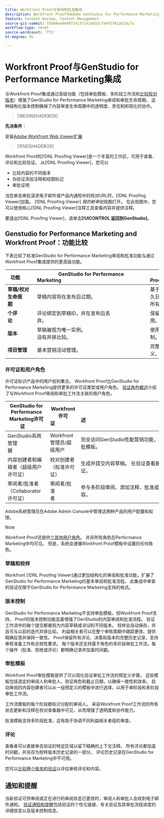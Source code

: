 ```yaml
---
title: Workfront Proof与审阅和批准集成
description: Workfront Proof与Adobe GenStudio for Performance Marketing集成。
feature: Content Review, Content Management
source-git-commit: f8508ee9440714137141e933cfe0f5761a510c7a
workflow-type: tm+mt
source-wordcount: '771'
ht-degree: 0%

---
```


# Workfront Proof与GenStudio for Performance Marketing集成

与Workfront Proof集成通过高级功能（包括审批模板、多阶段工作流和[比较校对版本](https://experienceleague.adobe.com/zh-hans/docs/workfront/using/workfront-proof/work-with-proofs-in-wf-proof/review-proofs-web-proofing-viewer/compare-proofs)）增强了GenStudio for Performance Marketing审阅和审批生命周期。 这种结构化版本控制确保了内容审查生命周期中的透明度、责任制和简化的协作。

>[!BEGINSHADEBOX]

**先决条件**：

安装[Adobe Workfront Web Viewer扩展](https://experienceleague.adobe.com/zh-hans/docs/workfront/using/review-and-approve-work/proofing/review-proofs-in-workfront/review-a-proof/review-proof-in-web-viewer-extension)

>[!ENDSHADEBOX]

Workfront Proof的[!DNL Proofing Viewer]是一个丰富的工作区，可用于查看、评论和比较验证。 从[!DNL Proofing Viewer]，您可以

* 比较内容的不同版本
* 向验证添加注释和绘图标记
* 审批证明

当您单击审批请求电子邮件或产品内通知中的校对URL时，[!DNL Proofing Viewer]加载。 [!DNL Proofing Viewer] _我的新审批_&#x200B;视图打开。 在此视图中，您可以使用核心[!DNL Proofing Viewer]注释工具查看内容并提供注释。

要退出[!DNL Proofing Viewer]，请单击&#x200B;**[!UICONTROL 返回到GenStudio]**。

## Genstudio for Performance Marketing and Workfront Proof：功能比较

下表比较了标准GenStudio for Performance Marketing审阅和批准功能与通过Workfront Proof集成提供的更高级功能。

| 功能        | GenStudio for Performance Marketing                                                                 | Workfront Proof                                                                 |
|-------------------------------|------------------------------------------------------------------------------------------------------|----------------------------------------------------------------------------------|
| **草稿/校对生命周期**        | 草稿内容将在发布后过期。 | 基于角色的多阶段审批链，带有时间戳的永久日志。<br>所有版本将无限期保留。 |
| **个评论**                | 评论绑定到草稿ID，并在发布后丢弃。                                           | 保留永久注释和批注以供审核和合规性使用。     |
| **版本**           | 草稿被视为唯一实例。<br>没有并排比较。                                      | 使用并排和叠加比较工具进行完整版本控制。        |
| **项目管理** | 基本营销活动管理。 | 完整的营销活动生命周期管理，包括自定义、模板、报告和详细审核。 |

### 许可证和用户角色

许可证标识产品中的用户权利集合。 Workfront Proof比GenStudio for Performance Marketing提供更多的许可证类型或用户角色。 [验证角色概述](https://experienceleague.adobe.com/zh-hans/docs/workfront/using/review-and-approve-work/proofing/proofing-overview/proof-roles)介绍了与Workfront Proof审阅和审批工作流关联的用户角色。

| GenStudio for Performance Marketing许可证       | Workfront许可证                 | 描述                                                                                                                                                      |
|---------------------------------------------------|-----------------------------------|------------------------------------------------------------------------------------------------------------------------------------------------------------------|
| GenStudio系统管理器                          | Workfront管理员/超级用户 | 完全访问GenStudio性能营销功能，如品牌、角色和产品管理。 管理工作流和设置。 创建审批模板。 |
| 内容创建者和编辑者（超级用户许可证）   | 校对创建者（标准许可证）  | 生成并提交内容草稿。 在验证查看器中，上传资源并启动验证。 需要Workfront Proof许可证。                              |
| 审阅者/批准者（Collaborator许可证）        | 审阅者/批准者                 | 参与多阶段审阅、添加注释、批准或拒绝内容。                                                                             |

Adobe系统管理员在Adobe Admin Console中管理这两种产品的用户配置和权限。

>[!NOTE]
>
> Workfront Proof还提供[个其他用户角色](https://experienceleague.adobe.com/zh-hans/docs/workfront/using/review-and-approve-work/proofing/proofing-overview/proof-roles)。 并非所有角色在Performance Marketing中均可见。 但是，系统会遵循Workfront Proof模板中设置的任何角色。

### 草稿和校样

Workfront [!DNL Proofing Viewer]通过更加结构化的审阅和批准功能，扩展了GenStudio for Performance Marketing的基本审阅和批准流程。 此集成中审查的验证仅限于GenStudio for Performance Marketing支持的格式。

### 版本控制

GenStudio for Performance Marketing不支持审批模板，但Workfront Proof支持。 Proof的版本控制功能显着增强了GenStudio的内容审阅和批准流程。 验证工作流中的每个提交都被视为内容草稿或&#x200B;_验证_&#x200B;的不同版本。 校样会自动保存，并且可与以前的迭代并排比较。 利益相关者可以在整个审核周期中跟踪更改、提供精确反馈并保持一致性。 Proof保留所有评论、决策和版本的完整历史记录，支持审核准备工作和合规性要求。 每个版本还支持基于角色的多阶段审批工作流，每个操作（批准、拒绝或评论）都明确记录并加盖时间戳。

### 审批模板

Workfront Proof审批模板提供了可以简化验证审批工作流的预定义步骤。 这些模板包括选定的审阅人和审批人、验证角色和截止日期，以确保一致性和效率。 启动审阅的内容创建者可以从一组预定义的模板中进行选择，以用于单阶段和多阶段审批工作流。

工作流模板的每个阶段都标识分配的审阅人。 来自Workfront Proof工作流的所有状态更新和注释在校对查看器中可见，从而增强了透明度和协作能力。

批准模板支持多阶段批准，这有助于协调不同利益相关者组的审查。

### 评论

查看者可以直接单击验证的特定区域以留下精确的上下文注释。 所有评论都加盖时间戳，并另存为校样版本历史记录的一部分。 评论历史记录在GenStudio for Performance Marketing中不可用。

您可以[比较两个版本的验证](https://experienceleague.adobe.com/zh-hans/docs/workfront/using/workfront-proof/work-with-proofs-in-wf-proof/review-proofs-web-proofing-viewer/compare-proofs)以评估审核评论和内容。

## 通知和提醒

当新验证可供审阅或正在进行的审阅状态已更改时，审阅人和审批人会收到电子邮件通知。
[验证通知和提醒](https://experienceleague.adobe.com/zh-hans/docs/workfront/using/workfront-proof/proof-notifications-and-reminders/proof-notifications-and-reminders/proof-notifications-and-reminders)包括验证的个性化链接、有关验证及其审批流程进度的详细信息以及版本控制信息。
